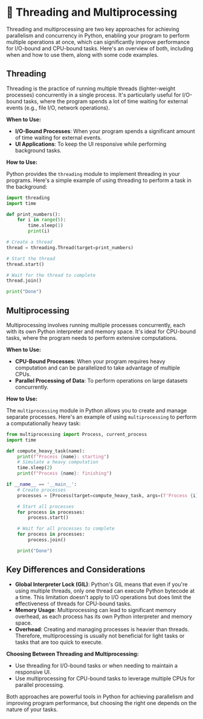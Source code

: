# 🧵 Threading and Multiprocessing

Threading and multiprocessing are two key approaches for achieving parallelism and concurrency in Python, enabling your program to perform multiple operations at once, which can significantly improve performance for I/O-bound and CPU-bound tasks. Here's an overview of both, including when and how to use them, along with some code examples.

## Threading

Threading is the practice of running multiple threads (lighter-weight processes) concurrently in a single process. It's particularly useful for I/O-bound tasks, where the program spends a lot of time waiting for external events (e.g., file I/O, network operations).

**When to Use:**

- **I/O-Bound Processes**: When your program spends a significant amount of time waiting for external events.
- **UI Applications**: To keep the UI responsive while performing background tasks.

**How to Use:**

Python provides the `threading` module to implement threading in your programs. Here's a simple example of using threading to perform a task in the background:

```python
import threading
import time

def print_numbers():
    for i in range(5):
        time.sleep(1)
        print(i)

# Create a thread
thread = threading.Thread(target=print_numbers)

# Start the thread
thread.start()

# Wait for the thread to complete
thread.join()

print("Done")
```

## Multiprocessing

Multiprocessing involves running multiple processes concurrently, each with its own Python interpreter and memory space. It's ideal for CPU-bound tasks, where the program needs to perform extensive computations.

**When to Use:**

- **CPU-Bound Processes**: When your program requires heavy computation and can be parallelized to take advantage of multiple CPUs.
- **Parallel Processing of Data**: To perform operations on large datasets concurrently.

**How to Use:**

The `multiprocessing` module in Python allows you to create and manage separate processes. Here's an example of using `multiprocessing` to perform a computationally heavy task:

```python
from multiprocessing import Process, current_process
import time

def compute_heavy_task(name):
    print(f"Process {name}: starting")
    # Simulate a heavy computation
    time.sleep(2)
    print(f"Process {name}: finishing")

if __name__ == '__main__':
    # Create processes
    processes = [Process(target=compute_heavy_task, args=(f'Process {i}',)) for i in range(5)]

    # Start all processes
    for process in processes:
        process.start()

    # Wait for all processes to complete
    for process in processes:
        process.join()

    print("Done")
```

## Key Differences and Considerations

- **Global Interpreter Lock (GIL)**: Python's GIL means that even if you're using multiple threads, only one thread can execute Python bytecode at a time. This limitation doesn't apply to I/O operations but does limit the effectiveness of threads for CPU-bound tasks.
- **Memory Usage**: Multiprocessing can lead to significant memory overhead, as each process has its own Python interpreter and memory space.
- **Overhead**: Creating and managing processes is heavier than threads. Therefore, multiprocessing is usually not beneficial for light tasks or tasks that are too quick to execute.

**Choosing Between Threading and Multiprocessing:**

- Use threading for I/O-bound tasks or when needing to maintain a responsive UI.
- Use multiprocessing for CPU-bound tasks to leverage multiple CPUs for parallel processing.

Both approaches are powerful tools in Python for achieving parallelism and improving program performance, but choosing the right one depends on the nature of your tasks.